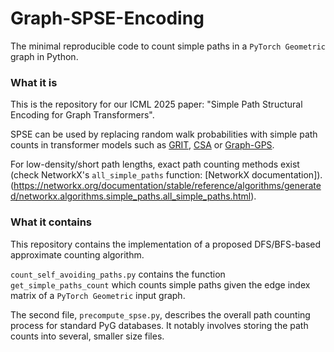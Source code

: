 # Graph-SPSE-Encoding
The minimal reproducible code to count simple paths in a `PyTorch Geometric` graph in Python.

### What it is

This is the repository for our ICML 2025 paper: "Simple Path Structural Encoding for Graph Transformers".

SPSE can be used by replacing random walk probabilities with simple path counts in transformer models such as [GRIT](https://github.com/LiamMa/GRIT), [CSA](https://github.com/inria-thoth/csa) or [Graph-GPS](https://github.com/rampasek/GraphGPS).

For low-density/short path lengths, exact path counting methods exist (check NetworkX's `all_simple_paths` function: [NetworkX documentation]).(https://networkx.org/documentation/stable/reference/algorithms/generated/networkx.algorithms.simple_paths.all_simple_paths.html).

### What it contains

This repository contains the implementation of a proposed DFS/BFS-based approximate counting algorithm.

``count_self_avoiding_paths.py`` contains the function ``get_simple_paths_count`` which counts simple paths given the edge index matrix of a `PyTorch Geometric` input graph.

The second file, ``precompute_spse.py``, describes the overall path counting process for standard PyG databases. It notably involves storing the path counts into several, smaller size files.
